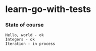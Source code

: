 # learn-go-with-tests

### State of course
```
Hello, world - ok
Integers - ok
Iteration - in process
```

